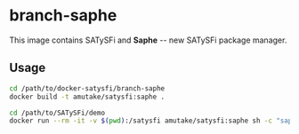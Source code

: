 # branch-saphe

This image contains SATySFi and **Saphe** -- new SATySFi package manager.

## Usage

```sh
cd /path/to/docker-satysfi/branch-saphe
docker build -t amutake/satysfi:saphe .

cd /path/to/SATySFi/demo
docker run --rm -it -v $(pwd):/satysfi amutake/satysfi:saphe sh -c "saphe solve demo.saty && saphe build demo.saty"
```

